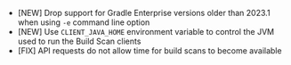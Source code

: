 - [NEW] Drop support for Gradle Enterprise versions older than 2023.1 when using `-e` command line option
- [NEW] Use `CLIENT_JAVA_HOME` environment variable to control the JVM used to run the Build Scan clients
- [FIX] API requests do not allow time for build scans to become available

